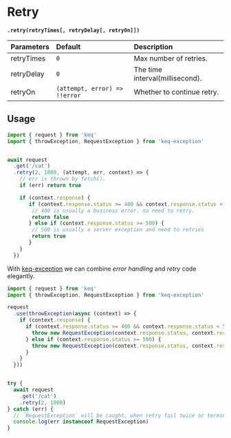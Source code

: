 # Retry

**`.retry(retryTimes[, retryDelay[, retryOn]])`**

| **Parameters** | **Default**                   | **Description**                 |
| :------------- | :---------------------------- | :------------------------------ |
| retryTimes     | `0`                           | Max number of retries.          |
| retryDelay     | `0`                           | The time interval(millisecond). |
| retryOn        | `(attempt, error) => !!error` | Whether to continue retry.      |

## Usage

<!-- prettier-ignore -->
```typescript
import { request } from 'keq'
import { throwException, RequestException } from 'keq-exception'


await request
  .get('/cat')
  .retry(2, 1000, (attempt, err, context) => {
    // err is thrown by fetch().
    if (err) return true

    if (context.response) {
       if (context.response.status >= 400 && context.response.status < 500) {
        // 400 is usually a business error. no need to retry.
        return false
       } else if (context.response.status >= 500) {
        // 500 is usually a server exception and need to retries
        return true
       }
    }
  })
```

With [keq-exception](/zh/guide/libraries/keq-exception) we can combine _error handling_ and _retry_ code elegantly.

<!-- prettier-ignore -->
```typescript
import { request } from 'keq'
import { throwException, RequestException } from 'keq-exception'

request
  .use(throwException(async (context) => {
    if (context.response) {
      if (context.response.status >= 400 && context.response.status < 500) {
        throw new RequestException(context.response.status, context.response.statusText, false)
      } else if (context.response.status >= 500) {
        throw new RequestException(context.response.status, context.response.statusText)
      }
    }
  }))


try {
  await request
    .get('/cat')
    .retry(2, 1000)
} catch (err) {
  // `RequestException` will be caught, when retry fail twice or terminated.
  console.log(err instanceof RequestException)
}
```
